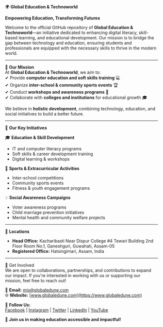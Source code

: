 

🌍 **Global Education & Technoworld**  

**Empowering Education, Transforming Futures**  

Welcome to the official GitHub repository of **Global Education & Technoworld**—an initiative dedicated to enhancing digital literacy, skill-based learning, and educational development. Our mission is to bridge the gap between technology and education, ensuring students and professionals are equipped with the necessary skills to thrive in the modern world.  

---

🚀 **Our Mission**  
At **Global Education & Technoworld**, we aim to:  
✔ Provide **computer education and soft skills training** 💻  
✔ Organize **inter-school & community sports events** 🏆  
✔ Conduct **workshops and awareness programs** 📢  
✔ Collaborate with **colleges and institutions** for educational growth 🎓  

We believe in **holistic development**, combining technology, education, and social initiatives to build a better future.  

---

📌 **Our Key Initiatives**  

🎓 **Education & Skill Development** 
- IT and computer literacy programs  
- Soft skills & career development training  
- Digital learning & workshops  

🏏 **Sports & Extracurricular Activities**  
- Inter-school competitions  
- Community sports events  
- Fitness & youth engagement programs  

💡 **Social Awareness Campaigns**  
- Voter awareness programs  
- Child marriage prevention initiatives  
- Mental health and community welfare projects  

---

 📍 **Locations**  
- **Head Office:** Kacharibasti Near Dispur College #4 Tewari Building 2nd Floor Room No.1, Ganeshguri, Guwahati, Assam-05  
- **Registered Office:** Hatsingimari, Assam, India  

---

🤝 Get Involved  
We are open to collaborations, partnerships, and contributions to expand our impact. If you're interested in working with us or supporting our mission, feel free to reach out!  

📧 **Email:** [mis@globaledune.com](mailto:mis@globaledune.com)  
🌐 **Website:** [www.globaledune.com](https://www.globaledune.com)  

📱 **Follow Us:**  
[Facebook](https://www.facebook.com/globaledune) | [Instagram](https://www.instagram.com/globaledune) | [Twitter](https://x.com/globaledune) | [LinkedIn](https://www.linkedin.com/company/globaledune) | [YouTube](https://www.youtube.com/channel/globaledune)  

🚀 **Join us in making education accessible and impactful!**

